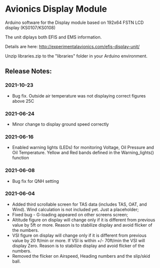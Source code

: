 # Avionics Display Module

Arduino software for the Display module based on 192x64 FSTN LCD display (KS0107/KS0108)

The unit diplays both EFIS and EMS information.

Details are here: http://experimentalavionics.com/efis-display-unit/
 
Unzip libraries.zip to the "libraries" folder in your Arduino environment.

## Release Notes: ##

### 2021-10-23 ###
* Bug fix. Outside air temperature was not displaying correct figures above 25C

### 2021-06-24 ###
* Minor change to display ground speed correctly

### 2021-06-16 ###
* Enabled warning lights (LEDs) for monitoring Voltage, Oil Pressure and Oil Temperature. Yellow and Red bands defined in the Warning_lights() function

### 2021-06-08 ###
* Bug fix for QNH setting

### 2021-06-04 ###
* Added third scrollable screen for TAS data (includes TAS, OAT, and Wind). Wind calculation is not included yet. Just a placeholder;
* Fixed bug - G-loading appeared on other screens screen;
* Altitude figure on display will change only if it is different from previous value by 5ft or more. Reason is to stabilize display and avoid flicker of the numbers.
* VSI figure on display will change only if it is different from previous value by 20 ft/min or more. If VSI is within +/- 70ft/min the VSI will display Zero. Reason is to stabilize display and avoid flicker of the numbers.
* Removed the flicker on Airspeed, Heading numbers and the slip/skid ball.
